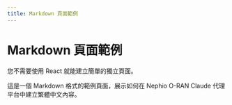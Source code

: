 ```yaml
---
title: Markdown 頁面範例
---
```


# Markdown 頁面範例

您不需要使用 React 就能建立簡單的獨立頁面。

這是一個 Markdown 格式的範例頁面，展示如何在 Nephio O-RAN Claude 代理平台中建立繁體中文內容。